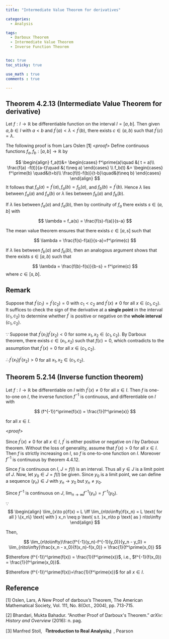```yaml
---
title: "Intermediate Value Theorem for derivatives"

categories:
  - Analysis

tags:
  - Darboux Theorem
  - Intermediate Value Theorem
  - Inverse Function Theorem


toc: true
toc_sticky: true

use_math : true
comments : true

---
```






## Theorem 4.2.13 (Intermediate Value Theorem for derivative)
Let $f:I\to\mathbb{R}$ be differentiable function on the interval $I=[a,b]$. Then given $a,b\in I$ with $a<b$ and $f^\prime(a) < \lambda <f^\prime(b)$, there exists $c\in(a,b)$ such that $f^\prime(c) = \lambda$.

The following proof is from Lars Oslen [**1**]
<*proof*>
Define continuous functions $f_a, f_b: [a,b]\to\mathbb{R}$ by

$$
\begin{align}
f_a(t)&=
\begin{cases}
f^\prime(a)\quad &( t = a)\\
\frac{f(a) -f(t)}{a-t}\quad &( t\neq a)
\end{cases} \\
f_b(t) &=
\begin{cases}
f^\prime(b) \quad&(t=b)\\
\frac{f(t)-f(b)}{t-b}\quad&(t\neq b)
\end{cases}
\end{align}
$$
It follows that $f_a(a) = f^\prime(a), f_a(b)=f_b(a)$, and $f_b(b) = f^\prime(b)$. Hence $\lambda$ lies between $f_a(a)$ and $f_a(b)$ or $\lambda$ lies between $f_b(a)$ and $f_b(b)$.

If $\lambda$ lies between $f_a(a)$ and $f_a(b)$, then by continuity of $f_a$ there exists $s\in (a,b]$ with

$$
\lambda = f_a(s) = \frac{f(s)-f(a)}{s-a}
$$

The mean value theorem ensures that there exists $c\in [a,s]$ such that 

$$
\lambda = \frac{f(s)-f(a)}{s-a}=f^\prime(c)
$$

If $\lambda$ lies between $f_b(a)$ and $f_b(b)$, then an analogous argument shows that there exists $s\in [a,b)$ such that 

$$
\lambda = \frac{f(b)-f(s)}{b-s} = f^\prime(c)
$$
where $c\in  [s,b]$.

$$\tag*{$\square$}$$

## Remark
Suppose that $f^\prime(c_1) = f^\prime(c_2) = 0$ with $c_1 < c_2$ and $f^\prime(x) \neq 0$ for all $x\in (c_1, c_2)$. It suffices to check the sign of the derivative at a **single point** in the interval $(c_1, c_2)$ to determine whether $f^\prime$ is positive or negative on the **whole interval** $(c_1,c_2)$.

$\because$ Suppose that $f^\prime(x_1)f^\prime(x_2) <0$ for some $x_1, x_2 \in (c_1,c_2)$. By Darboux theorem, there exists $c\in (x_1,x_2)$ such that $f(c)=0$, which contradicts to the assumption that $f^\prime(x)=0$ for all $x\in (c_1,c_2)$.

$\therefore f^\prime(x_1)f^\prime(x_2) >0$ for all $x_1, x_2 \in (c_1,c_2)$.

## Theorem 5.2.14 (Inverse function theorem)
Let $f:I\to\mathbb{R}$ be differentiable on $I$ with $f^\prime (x) \neq 0$ for all $x\in I$. Then $f$ is one-to-one on $I$, the inverse function $f^{-1}$ is continuous, and differentiable on $I$ with

$$
(f^{-1})^\prime(f(x)) = \frac{1}{f^\prime(x)}
$$

for all $x\in I$.

<*proof*>

Since $f^\prime(x)\neq 0$ for all $x\in I$, $f^\prime$ is either positive or negative on $I$ by Darboux theorem. Without the loss of generality, assume that $f^\prime(x) >0$ for all $x\in I$. Then $f$ is strictly increasing on $I$, so $f$ is one-to-one function on $I$.  Moreover $f^{-1}$ is continuous by theorem 4.4.12.

Since $f$ is continuous on $I$, $J=f(I)$ is an interval. Thus all $y\in J$ is a limit point of $J$. Now, let $y_0\in J=f(I)$ be given. Since $y_0$ is a limit point, we can define a sequence $(y_n)\in J$  with $y_n\to y_0$ but $y_n\neq y_0$. 

Since $f^{-1}$ is continuous on $J$, $\displaystyle{\lim_{n\to\infty}f^{-1}(y_n)=f^{-1}(y_0)}$.

$\because$
$$
\begin{align}
\lim_{x\to p}f(x) = L \iff \lim_{n\to\infty}f(x_n) = L \text{ for all } \{x_n\} \text{ with } x_n \neq p \text{ s.t. }x_n\to p \text{ as } n\to\infty
\end{align}
$$

Then,

$$
\lim_{n\to\infty}\frac{f^{-1}(y_n)-f^{-1}(y_0)}{y_n - y_0} = \lim_{n\to\infty}\frac{x_n - x_0}{f(x_n)-f(x_0)} = \frac{1}{f^\prime(x_0)}
$$

$\therefore (f^{-1})^\prime(f(x)) = \frac{1}{f^\prime(x)}$, i.e., $f^{-1}(f(x_0)) = \frac{1}{f^\prime(x_0)}$.

$\therefore (f^{-1})^\prime(f(x))=\frac{1}{f^\prime(x)}$ for all $x\in I$.
$$\tag*{$\square$}$$



## Reference

[1] Oslen, Lars, A New Proof of darboux’s Theorem, The American Mathematical Society, Vol. 111, No. 8(Oct., 2004), pp. 713-715.

[2] Bhandari, Mukta Bahadur. “Another Proof of Darboux's Theorem.” _arXiv: History and Overview_ (2016): n. pag.

[3] Manfred Stoll,  **『**Introduction to Real Analysis**』**, Pearson
